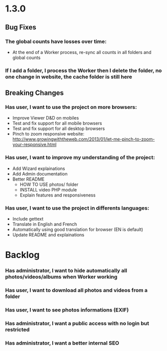 <a name="1.3.0"></a>
# 1.3.0

## Bug Fixes

### The global counts have losses over time:

- At the end of a Worker process, re-sync all counts in all folders and global counts

### If I add a folder, I process the Worker then I delete the folder, no one change in website, the cache folder is still here



## Breaking Changes

### Has user, I want to use the project on more browsers:

- Improve Viewer D&D on mobiles
- Test and fix support for all mobile browsers
- Test and fix support for all desktop browsers
- Pinch to zoom responsive website: http://www.growingwiththeweb.com/2013/01/let-me-pinch-to-zoom-your-responsive.html

### Has user, I want to improve my understanding of the project:

- Add Wizard explainations
- Add Admin documentation
- Better README
  - HOW TO USE photos/ folder
  - INSTALL video PHP module
  - Explain features and responsiveness

### Has user, I want to use the project in differents languages:

- Include gettext
- Translate in English and French
- Automatically using good translation for browser (EN is default)
- Update README and explainations

<a name="backlog"></a>
# Backlog

### Has administrator, I want to hide automatically all photos/videos/albums when Worker working
### Has user, I want to download all photos and videos from a folder
### Has user, I want to see photos informations (EXIF)
### Has administrator, I want a public access with no login but restricted
### Has administrator, I want a better internal SEO